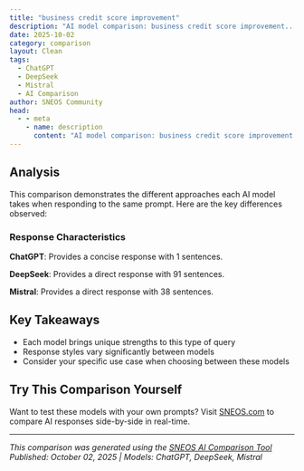 ```yaml
---
title: "business credit score improvement"
description: "AI model comparison: business credit score improvement..."
date: 2025-10-02
category: comparison
layout: Clean
tags:
  - ChatGPT
  - DeepSeek
  - Mistral
  - AI Comparison
author: SNEOS Community
head:
  - - meta
    - name: description
      content: "AI model comparison: business credit score improvement..."
---
```


<ChatComparison
  title="business credit score improvement"
  prompt="business credit score improvement"
  :responses='{"ChatGPT": "Improving your business credit score is essential for accessing better financing options and favorable terms from lenders and suppliers. Here are some actionable steps to improve your business credit score:\n\n1. **Check Your Business Credit Reports:**\n - Obtain your credit reports from agencies like Dun & Bradstreet, Experian, and Equifax.\n - Review the reports for errors or inaccuracies and dispute any discrepancies.\n\n2. **Establish a Business Entity:**\n - Form a legal business structure (LLC, Corporation) to separate your personal and business finances.\n\n3. **Obtain an Employer Identification Number (EIN):**\n - An EIN is crucial for establishing your business identity with credit bureaus.\n\n4. **Open a Business Bank Account:**\n - Keep your business finances separate by opening a dedicated business bank account.\n\n5. **Establish Trade Lines with Vendors:**\n - Work with vendors that report to credit bureaus. Ensure they extend credit terms to your business.\n\n6. **Pay Bills on Time:**\n - Consistently pay all bills and credit obligations on time. Late payments negatively impact your score.\n\n7. **Reduce Debt Levels:**\n - Focus on paying down existing debts to improve your debt-to-credit ratio.\n\n8. **Borrow Responsibly:**\n - Use credit judiciously and avoid maxing out your credit limits. Maintain a low utilization rate.\n\n9. **Build Strong Relationships with Lenders:**\n - Establish relationships with banks or credit unions, and communicate openly about your business.\n\n10. **Diversity of Credit Types:**\n - Use a mix of credit types (credit cards, loans, etc.) to demonstrate responsible borrowing behavior.\n\n11. **Limit New Credit Inquiries:**\n - Avoid applying for too much credit at once, as multiple inquiries can lower your score.\n\n12. **Be Transparent:**\n - Maintain accurate and up-to-date information with credit bureaus, including your business address, phone number, and industry type.\n\n13. **Monitor Your Credit Regularly:**\n - Keep an eye on your business credit reports to track your progress and detect any potential issues early.\n\n14. **Educate Yourself:**\n - Understand how your business credit score is calculated and what factors influence it.\n\n15. **Engage with Professional Services:**\n - Consider working with credit repair specialists or financial advisors if you need assistance.\n\n16. **Stay Compliant:**\n - Be mindful of all regulations, licenses, and requirements specific to your business to maintain good standing.\n\nImproving your business credit score is a gradual process, but with consistent effort and responsible financial practices, you can enhance your score and strengthen your business&#x27;s financial health.", "DeepSeek": "Of course. Improving your business credit score is a critical step for securing better financing terms, higher credit limits, and building a strong, independent business identity. Here is a comprehensive guide to understanding and improving your business credit score.\n\n### Understanding Business Credit Scores\n\nFirst, it\u0027s important to know the key differences from personal credit:\n\n* **Separate Identity:** Your business credit is tied to your Employer Identification Number (EIN), not your Social Security Number.\n* **Scoring Models:** The main bureaus are **Dun \u0026 Bradstreet (D\u0026B)**, **Experian Business**, and **Equifax Business**. They use different scales (e.g., D\u0026B\u0027s PAYDEX is 0-100, Experian\u0027s Intelliscore is 0-100, Equifax is 0-120).\n* **Who Sees It:** Lenders, suppliers, and potential business partners check these reports.\n* **Public Information:** Unlike personal credit, some business credit information can be public.\n\n---\n\n### The Step-by-Step Plan for Improvement\n\nFollow this actionable plan to build and strengthen your business credit profile.\n\n#### Phase 1: Foundation \u0026 Setup\n\n1. **Establish Your Business as a Separate Entity**\n * **Incorporate:** If you\u0027re a sole proprietor, incorporate as an LLC, S-Corp, or C-Corp. This legally separates your personal and business finances.\n * **Get an EIN:** Obtain a free Employer Identification Number (EIN) from the IRS. This is your business\u0027s social security number.\n\n2. **Get a Business Phone Number**\n * List a dedicated business phone line (it can be a mobile or VoIP number) and have it listed in the 411 directory. Credit bureaus use this to verify your business\u0027s legitimacy.\n\n3. **Open a Business Bank Account**\n * Use your EIN and business formation documents to open a checking account in your business\u0027s legal name. This further solidifies the separation from your personal finances.\n\n4. **Get a Professional Business Address**\n * Use a real physical address (not a P.O. Box) for your business. This adds to your credibility.\n\n#### Phase 2: Building the Initial Credit Profile\n\n5. **Register with Business Credit Bureaus**\n * **Dun \u0026 Bradstreet:** This is the most crucial first step. Go to the D\u0026B website and get a free **D-U-N-S Number**. This is a unique nine-digit identifier for your business. Without it, you cannot build a D\u0026B credit file.\n\n6. **Establish Trade Lines with Vendors/Suppliers**\n * This is the **most important step** for building an initial credit history. Find \u0022net-30\u0022 vendors (companies that ship you products and bill you, with payment due in 30 days).\n * **How it works:** You place a small order, receive the product, and pay the invoice after you receive it. The vendor then reports your on-time payment to the credit bureaus (most commonly D\u0026B).\n * **Starter Vendors:** Look for companies like **Uline**, **Grainger**, **Quill**, or **Summa Office Supplies**. They are known to report payment history. Start with a small, affordable order.\n\n7. **Apply for a Business Credit Card**\n * Once you have a few positive trade lines, apply for a business credit card **in your business\u0027s name**.\n * **Crucially, many starter cards will require a personal guarantee (PG).** This means you are personally liable if the business defaults. The goal is to use this card responsibly to build business credit so you can eventually get cards *without* a PG.\n * Use the card for small, regular expenses and **pay the balance in full every month**.\n\n#### Phase 3: Strategic Growth \u0026 Maintenance\n\n8. **Diversify Your Credit Types**\n * Don\u0027t just rely on one credit card. As your score improves, consider:\n * A business line of credit.\n * A term loan from an online lender or community bank.\n * Equipment financing.\n * A healthy mix of credit types looks good to lenders.\n\n9. **Monitor Your Credit Reports Regularly**\n * You must proactively check your reports with all three major bureaus. Errors are common.\n * **D\u0026B:** Check your CreditSignal or CreditBuilder account.\n * **Experian Business:** Purchase a one-time report or subscribe for monitoring.\n * **Equifax Business:** Order a report directly from their website.\n * Dispute any inaccuracies immediately.\n\n10. **Manage Credit Utilization**\n * Keep your credit card balances low. A good rule of thumb is to use less than 30% of your total available credit limit. High utilization can signal risk to lenders.\n\n---\n\n### The Golden Rules: What to Do and What to Avoid\n\n| \u2705 **DO THIS** | \u274C **AVOID THIS** |\n| :--- | :--- |\n| **Pay Early or On Time.** This is the single biggest factor. For a perfect D\u0026B PAYDEX score, you need to pay *early*. | **Miss Payments.** Even one late payment can severely damage your score for years. |\n| **Establish Multiple Trade Lines.** Start with 3-5 net-30 accounts to build a robust profile. | **Max Out Credit Cards.** High utilization (\u003E30%) makes you look risky. |\n| **Monitor Reports Annually.** Check for errors and fraudulent activity. | **Apply for Too Much Credit at Once.** Multiple hard inquiries in a short period can lower your score. |\n| **Keep Business and Personal Finances Separate.** Never use a personal card for business expenses. | **Co-mingle Funds.** Using your business account for personal expenses (and vice versa) undermines your corporate veil. |\n\n### How to Check Your Business Credit Scores\n\n* **Dun \u0026 Bradstreet:** \u0060dnb.com\u0060 (Check for your D-U-N-S Number and view your PAYDEX score)\n* **Experian Business:** \u0060experian.com/business\u0060 (Purchase your Business Credit Report)\n* **Equifax Business:** \u0060equifax.com/business\u0060 (Order your Business Credit Report)\n* **Nav:** \u0060nav.com\u0060 (A popular platform that aggregates business and personal credit reports in one place)\n\n### How Long Does It Take?\n\nBuilding a strong business credit profile is not a quick fix. It requires consistent, responsible financial behavior.\n* **Initial Profile:** 3-6 months to establish a basic score.\n* **Good Score:** 1-2 years of consistent, on-time payments and prudent credit management.\n* **Excellent Score:** 2\u002B years of flawless credit management and a diverse credit portfolio.\n\nBy following this structured plan, you are not just improving a number\u2014you are building a foundation of financial credibility that will open doors for your business for years to come.", "Mistral": "Improving your business credit score is crucial for securing better financing terms, lower interest rates, and building trust with suppliers and partners. Here are some steps you can take to improve your business credit score:\n\n### 1. **Establish and Maintain Good Credit Habits**\n - **Pay Bills on Time:** Ensure that all your bills are paid on time. Late payments can significantly impact your credit score.\n - **Keep Credit Utilization Low:** Try to keep your credit utilization (the amount of credit you use compared to your credit limit) below 30%.\n\n### 2. **Monitor Your Credit Report**\n - **Regularly Check Your Credit Report:** Use services like Dun \u0026 Bradstreet, Experian, or Equifax to monitor your business credit report.\n - **Dispute Errors:** If you find any errors or inaccuracies, dispute them immediately to correct your report.\n\n### 3. **Build Credit History**\n - **Open Business Credit Accounts:** Use business credit cards and lines of credit responsibly to build a positive credit history.\n - **Establish Trade Credit:** Work with suppliers who report to business credit bureaus. Paying these suppliers on time can boost your score.\n\n### 4. **Separate Personal and Business Finances**\n - **Use a Business Bank Account:** Keep your personal and business finances separate to avoid any negative impact on your business credit score.\n - **Obtain an EIN:** Get an Employer Identification Number (EIN) from the IRS to establish your business as a separate entity.\n\n### 5. **Maintain a Positive Cash Flow**\n - **Manage Cash Flow:** Ensure you have enough cash to cover your expenses and avoid late payments.\n - **Plan for Seasonal Fluctuations:** Be prepared for periods of lower revenue to maintain consistent payments.\n\n### 6. **Reduce Debt**\n - **Pay Down Existing Debt:** Focus on reducing your outstanding debts to improve your credit utilization ratio.\n - **Avoid New Debt:** Be cautious about taking on new debt unless it is necessary and you have a plan to repay it.\n\n### 7. **Diversify Your Credit Mix**\n - **Use Different Types of Credit:** A mix of credit types (e.g., credit cards, loans, lines of credit) can improve your score.\n - **Manage Each Account Responsibly:** Ensure that all types of credit are managed well to maintain a good score.\n\n### 8. **Keep Your Business Information Updated**\n - **Update Business Information:** Ensure that your business information (e.g., address, phone number) is accurate and up-to-date with credit bureaus.\n - **Register with Business Credit Bureaus:** Make sure your business is registered with major credit bureaus to ensure accurate reporting.\n\n### 9. **Seek Professional Help**\n - **Consult a Financial Advisor:** A financial advisor can provide personalized advice on improving your business credit score.\n - **Use Credit Repair Services:** If necessary, consider using a reputable credit repair service to help improve your score.\n\n### 10. **Educate Yourself**\n - **Understand Credit Scoring Models:** Learn about the different factors that affect your business credit score.\n - **Stay Informed:** Keep up with changes in credit reporting and scoring practices to stay ahead.\n\nBy following these steps, you can gradually improve your business credit score and position your business for better financial opportunities."}' 
  published-date="11:45"
/>

## Analysis

This comparison demonstrates the different approaches each AI model takes when responding to the same prompt. Here are the key differences observed:

### Response Characteristics

**ChatGPT**: Provides a concise response with 1 sentences. 

**DeepSeek**: Provides a direct response with 91 sentences. 

**Mistral**: Provides a direct response with 38 sentences. 

## Key Takeaways

- Each model brings unique strengths to this type of query
- Response styles vary significantly between models
- Consider your specific use case when choosing between these models

## Try This Comparison Yourself

Want to test these models with your own prompts? Visit [SNEOS.com](https://sneos.com) to compare AI responses side-by-side in real-time.

---

*This comparison was generated using the [SNEOS AI Comparison Tool](https://sneos.com)*
*Published: October 02, 2025 | Models: ChatGPT, DeepSeek, Mistral*
